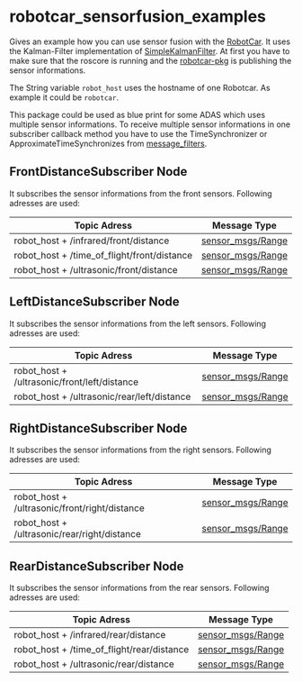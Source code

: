 # robotcar_sensorfusion_examples

Gives an example how you can use sensor fusion with the [RobotCar](https://github.com/Michdo93/robotcar). It uses the Kalman-Filter implementation of [SimpleKalmanFilter](https://github.com/Michdo93/SimpleKalmanFilter-Python). At first you have to make sure that the roscore is running and the [robotcar-pkg](https://github.com/Michdo93/robotcar-pkg) is publishing the sensor informations.

The String variable `robot_host` uses the hostname of one Robotcar. As example it could be `robotcar`.

This package could be used as blue print for some ADAS which uses multiple sensor informations. To receive multiple sensor informations in one subscriber callback method you have to use the TimeSynchronizer or ApproximateTimeSynchronizes from [message_filters](http://wiki.ros.org/message_filters).

## FrontDistanceSubscriber Node

It subscribes the sensor informations from the front sensors. Following adresses are used:

|                  Topic Adress                |      Message Type   |
|--------------------------------------------- | --------------------|
|robot_host + /infrared/front/distance         | [sensor_msgs/Range](http://docs.ros.org/en/api/sensor_msgs/html/msg/Range.html)  |
|robot_host + /time_of_flight/front/distance   | [sensor_msgs/Range](http://docs.ros.org/en/api/sensor_msgs/html/msg/Range.html)  |
|robot_host + /ultrasonic/front/distance       | [sensor_msgs/Range](http://docs.ros.org/en/api/sensor_msgs/html/msg/Range.html)  |

## LeftDistanceSubscriber Node

It subscribes the sensor informations from the left sensors. Following adresses are used:

|                  Topic Adress                |      Message Type   |
|--------------------------------------------- | --------------------|
|robot_host + /ultrasonic/front/left/distance  | [sensor_msgs/Range](http://docs.ros.org/en/api/sensor_msgs/html/msg/Range.html)  |
|robot_host + /ultrasonic/rear/left/distance   | [sensor_msgs/Range](http://docs.ros.org/en/api/sensor_msgs/html/msg/Range.html)  |

## RightDistanceSubscriber Node

It subscribes the sensor informations from the right sensors. Following adresses are used:


|                  Topic Adress                |      Message Type   |
|--------------------------------------------- | --------------------|
|robot_host + /ultrasonic/front/right/distance | [sensor_msgs/Range](http://docs.ros.org/en/api/sensor_msgs/html/msg/Range.html)  |
|robot_host + /ultrasonic/rear/right/distance  | [sensor_msgs/Range](http://docs.ros.org/en/api/sensor_msgs/html/msg/Range.html)  |

## RearDistanceSubscriber Node

It subscribes the sensor informations from the rear sensors. Following adresses are used:


|                  Topic Adress                |      Message Type   |
|--------------------------------------------- | --------------------|
|robot_host + /infrared/rear/distance          | [sensor_msgs/Range](http://docs.ros.org/en/api/sensor_msgs/html/msg/Range.html)  |
|robot_host + /time_of_flight/rear/distance    | [sensor_msgs/Range](http://docs.ros.org/en/api/sensor_msgs/html/msg/Range.html)  |
|robot_host + /ultrasonic/rear/distance        | [sensor_msgs/Range](http://docs.ros.org/en/api/sensor_msgs/html/msg/Range.html)  |
